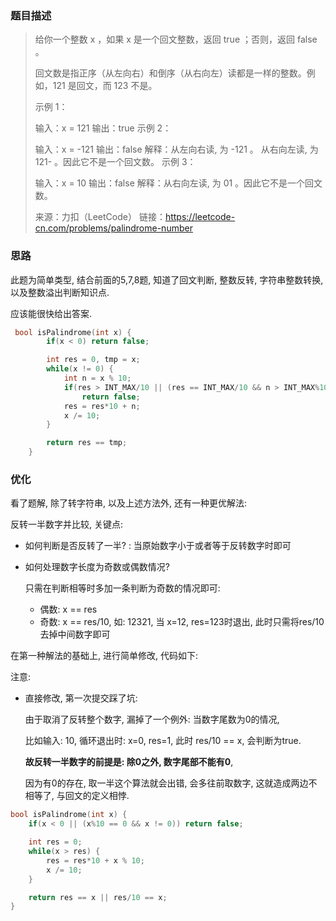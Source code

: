 ### 题目描述

> 给你一个整数 x ，如果 x 是一个回文整数，返回 true ；否则，返回 false 。
>
> 回文数是指正序（从左向右）和倒序（从右向左）读都是一样的整数。例如，121 是回文，而 123 不是。
>
>  
>
> 示例 1：
>
> 输入：x = 121
> 输出：true
> 示例 2：
>
> 输入：x = -121
> 输出：false
> 解释：从左向右读, 为 -121 。 从右向左读, 为 121- 。因此它不是一个回文数。
> 示例 3：
>
> 输入：x = 10
> 输出：false
> 解释：从右向左读, 为 01 。因此它不是一个回文数。
>
> 来源：力扣（LeetCode）
> 链接：https://leetcode-cn.com/problems/palindrome-number

### 思路

此题为简单类型, 结合前面的5,7,8题, 知道了回文判断, 整数反转, 字符串整数转换, 以及整数溢出判断知识点.

应该能很快给出答案.

```c++
 bool isPalindrome(int x) {
        if(x < 0) return false;

        int res = 0, tmp = x;
        while(x != 0) {
            int n = x % 10;
            if(res > INT_MAX/10 || (res == INT_MAX/10 && n > INT_MAX%10))
                return false;
            res = res*10 + n;
            x /= 10;
        }

        return res == tmp;
    }
```

### 优化

看了题解, 除了转字符串, 以及上述方法外, 还有一种更优解法:

反转一半数字并比较, 关键点:

- 如何判断是否反转了一半? : 当原始数字小于或者等于反转数字时即可

- 如何处理数字长度为奇数或偶数情况?

  只需在判断相等时多加一条判断为奇数的情况即可:

  - 偶数: x == res
  - 奇数: x == res/10, 如: 12321, 当 x=12, res=123时退出, 此时只需将res/10 去掉中间数字即可

在第一种解法的基础上, 进行简单修改, 代码如下:

注意: 

- 直接修改, 第一次提交踩了坑:

  由于取消了反转整个数字, 漏掉了一个例外: 当数字尾数为0的情况, 

  比如输入: 10,  循环退出时: x=0, res=1,  此时 res/10 == x,  会判断为true.

  **故反转一半数字的前提是: 除0之外, 数字尾部不能有0**,

  因为有0的存在, 取一半这个算法就会出错, 会多往前取数字,  这就造成两边不相等了, 与回文的定义相悖.

```c++
bool isPalindrome(int x) {
    if(x < 0 || (x%10 == 0 && x != 0)) return false;

    int res = 0;
    while(x > res) {
        res = res*10 + x % 10;
        x /= 10;
    }

    return res == x || res/10 == x;
}
```

